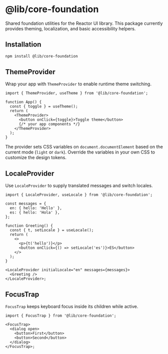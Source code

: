 # @lib/core-foundation

Shared foundation utilities for the Reactor UI library. This package currently provides theming, localization, and basic accessibility helpers.

## Installation

```bash
npm install @lib/core-foundation
```

## ThemeProvider

Wrap your app with `ThemeProvider` to enable runtime theme switching.

```tsx
import { ThemeProvider, useTheme } from '@lib/core-foundation';

function App() {
  const { toggle } = useTheme();
  return (
    <ThemeProvider>
      <button onClick={toggle}>Toggle theme</button>
      {/* your app components */}
    </ThemeProvider>
  );
}
```

The provider sets CSS variables on `document.documentElement` based on the current mode (`light` or `dark`). Override the variables in your own CSS to customize the design tokens.

## LocaleProvider

Use `LocaleProvider` to supply translated messages and switch locales.

```tsx
import { LocaleProvider, useLocale } from '@lib/core-foundation';

const messages = {
  en: { hello: 'Hello' },
  es: { hello: 'Hola' },
};

function Greeting() {
  const { t, setLocale } = useLocale();
  return (
    <>
      <p>{t('hello')}</p>
      <button onClick={() => setLocale('es')}>ES</button>
    </>
  );
}

<LocaleProvider initialLocale="en" messages={messages}>
  <Greeting />
</LocaleProvider>;
```

## FocusTrap

`FocusTrap` keeps keyboard focus inside its children while active.

```tsx
import { FocusTrap } from '@lib/core-foundation';

<FocusTrap>
  <dialog open>
    <button>First</button>
    <button>Second</button>
  </dialog>
</FocusTrap>;
```
